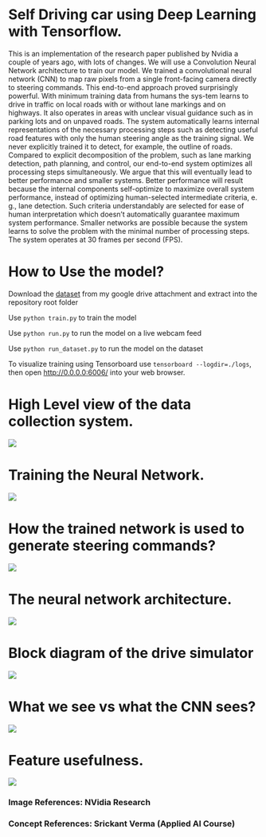 # Self Driving car using Deep Learning with Tensorflow.
This is an implementation of the research paper published by Nvidia a couple of years ago, with lots of changes. We will use a Convolution Neural Network architecture to train our model. We trained a convolutional neural network (CNN) to map raw pixels from a single front-facing camera directly to steering commands. This end-to-end approach proved surprisingly powerful. With minimum training data from humans the sys-tem learns to drive in traffic on local roads with or without lane markings and on highways. It also operates in areas with unclear visual guidance such as in parking lots and on unpaved roads. The system automatically learns internal representations of the necessary processing steps such as detecting useful road features with only the human steering angle as the training signal. We never explicitly trained it to detect, for example, the outline of roads. Compared to explicit decomposition of the problem, such as lane marking detection, path planning, and control, our end-to-end system optimizes all processing steps simultaneously. We argue that this will eventually lead to better performance and smaller systems. Better performance will result because the internal components self-optimize to maximize overall system performance, instead of optimizing human-selected intermediate criteria, e. g., lane detection.  Such criteria understandably are selected for ease of human interpretation which doesn’t automatically guarantee maximum system performance. Smaller networks are possible because the system learns to solve the problem with the minimal number of processing steps. The system operates at 30 frames per second (FPS).



# How to Use the model?
Download the [dataset](https://drive.google.com/file/d/18YHLAJqsZFYNH7spDt5z4Pcml8HpIn3l/view) from my google drive attachment and extract into the repository root folder

Use `python train.py` to train the model

Use `python run.py` to run the model on a live webcam feed

Use `python run_dataset.py` to run the model on the dataset

To visualize training using Tensorboard use `tensorboard --logdir=./logs`, then open http://0.0.0.0:6006/ into your web browser.

# High Level view of the data collection system.
<img src='images/Image01.png'>

# Training the Neural Network.
<img src='images/Image02.png'>

# How the trained network is used to generate steering commands?
<img src='images/Image04.png'>

# The neural network architecture.
<img src='images/Image05.png'>

# Block diagram of the drive simulator
<img src='images/Image06.png'>

# What we see vs what the CNN sees?
<img src='images/Image07.png'>

# Feature usefulness.
<img src='images/Image08.png'>

### Image References: NVidia Research
### Concept References: Srickant Verma (Applied AI Course)

